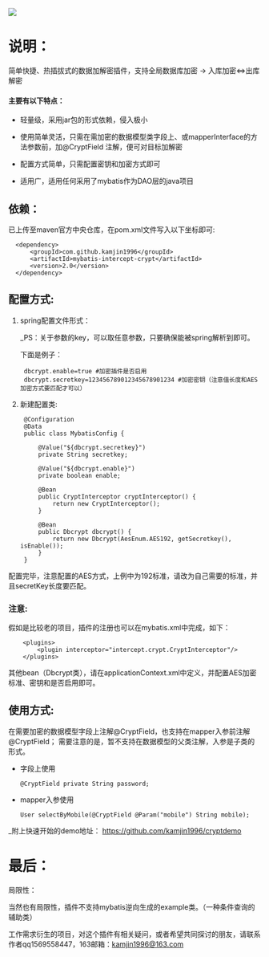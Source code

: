 ![](https://ftp.bmp.ovh/imgs/2019/12/9fdfb3fbd3e6225d.jpeg)


# 说明：

简单快捷、热插拔式的数据加解密插件，支持全局数据库加密 -> 入库加密<=>出库解密

#### 主要有以下特点：

+ 轻量级，采用jar包的形式依赖，侵入极小

+ 使用简单灵活，只需在需加密的数据模型类字段上、或mapperInterface的方法参数前，加@CryptField 注解，便可对目标加解密

+ 配置方式简单，只需配置密钥和加密方式即可

+ 适用广，适用任何采用了mybatis作为DAO层的java项目



## 依赖：
   已上传至maven官方中央仓库，在pom.xml文件写入以下坐标即可:
   
      <dependency>
          <groupId>com.github.kamjin1996</groupId>
          <artifactId>mybatis-intercept-crypt</artifactId>
          <version>2.0</version>
      </dependency>
   

## 配置方式:

1. spring配置文件形式：

   _PS：关于参数的key，可以取任意参数，只要确保能被spring解析到即可。
   
    下面是例子：

        dbcrypt.enable=true #加密插件是否启用
        dbcrypt.secretkey=123456789012345678901234 #加密密钥（注意值长度和AES加密方式要匹配才可以）

2. 新建配置类:

        @Configuration
        @Data
        public class MybatisConfig {

            @Value("${dbcrypt.secretkey}")
            private String secretkey;

            @Value("${dbcrypt.enable}")
            private boolean enable;

            @Bean
            public CryptInterceptor cryptInterceptor() {
                return new CryptInterceptor();
            }

            @Bean
            public Dbcrypt dbcrypt() {
                return new Dbcrypt(AesEnum.AES192, getSecretkey(), isEnable());
            }
        }
 

配置完毕，注意配置的AES方式，上例中为192标准，请改为自己需要的标准，并且secretKey长度要匹配。


### 注意:

假如是比较老的项目，插件的注册也可以在mybatis.xml中完成，如下：
      
        <plugins>
            <plugin interceptor="intercept.crypt.CryptInterceptor"/>
        </plugins>
        
其他bean（Dbcrypt类），请在applicationContext.xml中定义，并配置AES加密标准、密钥和是否启用即可。


## 使用方式:

在需要加密的数据模型字段上注解@CryptField，也支持在mapper入参前注解@CryptField；
需要注意的是，暂不支持在数据模型的父类注解，入参是子类的形式。

   + 字段上使用
   
         @CryptField private String password;

   + mapper入参使用

         User selectByMobile(@CryptField @Param("mobile") String mobile);


_附上快速开始的demo地址： 
https://github.com/kamjin1996/cryptdemo

# 最后：

局限性：

当然也有局限性，插件不支持mybatis逆向生成的example类。（一种条件查询的辅助类）

工作需求衍生的项目，对这个插件有相关疑问，或者希望共同探讨的朋友，请联系作者qq1569558447，163邮箱：kamjin1996@163.com

